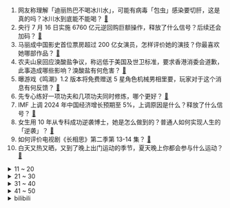 1. 网友称理解「迪丽热巴不喝冰川水」，可能有病毒「包虫」感染要切肝，这是真的吗？冰川水到底能不能喝？ [:link:](https://www.zhihu.com/question/661730580)
2. 央行 7 月 16 日实施 6760 亿元逆回购巨额操作，释放了什么信号？后续还会加码？ [:link:](https://www.zhihu.com/question/661749750)
3. 马丽成中国影史首位票房超过 200 亿女演员，怎样评价她的演技？你最喜欢她哪部作品？ [:link:](https://www.zhihu.com/question/661735145)
4. 农夫山泉回应溴酸盐争议，称远低于美国及世卫标准，要求香港消委会道歉，此事造成哪些影响？溴酸盐有何危害？ [:link:](https://www.zhihu.com/question/661747813)
5. 曝游戏《鸣潮》1.2 版本将免费赠送 5 星角色机械男相里要，玩家对于这个消息有何反馈？ [:link:](https://www.zhihu.com/question/661581002)
6. 先专心练好一项功夫和几项功夫同时修炼，哪个更好？ [:link:](https://www.zhihu.com/question/661398325)
7. IMF 上调 2024 年中国经济增长预期至 5%，上调原因是什么？释放了什么信号？ [:link:](https://www.zhihu.com/question/661782787)
8. 女生用 10 年从专科成功逆袭博士，她是怎么做到的？普通人如何实现人生的「逆袭」？ [:link:](https://www.zhihu.com/question/661515535)
9. 如何评价电视剧《长相思》第二季第 13-14 集？ [:link:](https://www.zhihu.com/question/661764677)
10. 白天又热又晒，又到了晚上出门运动的季节，夏天晚上你都会参与什么运动？ [:link:](https://www.zhihu.com/question/661420783)
<details>
<summary>11 ~ 20</summary>

11. 联合国称印度人口将达到 17 亿的峰值，在本世纪内保持「世界第一人口大国」地位，这一数据说明了什么？ [:link:](https://www.zhihu.com/question/661673271)
12. 法国体育部长在塞纳河中游泳，亲证河水足够干净 ，哪些信息值得关注？ [:link:](https://www.zhihu.com/question/661674355)
13. 特朗普枪击案嫌犯手机被破解，其手机中都记录了哪些内容？是否能从中得知嫌疑人的作案动机？ [:link:](https://www.zhihu.com/question/661752545)
14. 假如能回到过去，你最想回到哪一年，最想做什么？ [:link:](https://www.zhihu.com/question/661639860)
15. 如何看待 2024 年 7月 16日 A 股市场行情走势? [:link:](https://www.zhihu.com/question/661733696)
16. 作为职场新人，因为同事吃饭总不带我感到失落，应该怎么办？ [:link:](https://www.zhihu.com/question/660814311)
17. 社交媒体使用特朗普遇袭照片 2100元/张，视觉中国称来源合法，版权怎么成视觉中国的了？如何看待此事？ [:link:](https://www.zhihu.com/question/661686333)
18. 网传广西理科裸分状元放弃清北选择复旦强基，如何看待他的选择？ [:link:](https://www.zhihu.com/question/661509922)
19. 对于小朋友来说，旅行是为了记住还是为了体验和感知？ [:link:](https://www.zhihu.com/question/661237336)
20. 同样是西虹市有钱人，《西虹市首富》里的王多鱼和《抓娃娃》里的马成钢谁更有钱？ [:link:](https://www.zhihu.com/question/661609913)
</details>
<details>
<summary>21 ~ 30</summary>

21. 徐工集团为什么可以免费赞助《流浪地球 2》？ [:link:](https://www.zhihu.com/question/581822066)
22. 特朗普遭枪击后现身共和党代表大会活动现场，右耳缠着绷带，他的伤势情况如何？出席该活动对他有多重要？ [:link:](https://www.zhihu.com/question/661737998)
23. 如何看待T1取关LPL？ [:link:](https://www.zhihu.com/question/661751914)
24. 什么是量化交易？ [:link:](https://www.zhihu.com/question/37561522)
25. Python 打包成 exe，太大了该怎么解决？ [:link:](https://www.zhihu.com/question/281858271)
26. 夏天炎热，累了可以在汽车里开着空调睡觉吗？如果可以在汽车里休息，怎样做才是安全的？ [:link:](https://www.zhihu.com/question/661147246)
27. 飞花令挑战｜你会如何创作包含「雪」字的诗句？ [:link:](https://www.zhihu.com/question/661636727)
28. 你对《长相思》第二季玱玹攻打皓翎怎么看，你认为他的理由充分吗？ [:link:](https://www.zhihu.com/question/661730314)
29. 车辆存在起火和不合理排放风险，丰田系召回 16.8 万辆汽车，此次召回对后续销量有何影响？ [:link:](https://www.zhihu.com/question/661685258)
30. 如何看待「断舍离」与「收纳」的关系，减少物品之后一定能做好收纳吗？ [:link:](https://www.zhihu.com/question/655160352)
</details>
<details>
<summary>31 ~ 40</summary>

31. 有哪些「热门旅游城市的小众景点」值得一去？ [:link:](https://www.zhihu.com/question/661307775)
32. 作为家长，你认为在孩子的暑期学习计划中应该扮演什么角色？ [:link:](https://www.zhihu.com/question/660702695)
33. 刚进公司不久，领导让我发表对项目的看法，我应该真实表达还是说自己对项目不够了解？ [:link:](https://www.zhihu.com/question/660814192)
34. 为什么会有那么多大模型答错「9.9 和 9.11 哪个大」？ [:link:](https://www.zhihu.com/question/661748547)
35. 古代人会吃夜宵吗？有哪些从古流传至今的夜宵美食？ [:link:](https://www.zhihu.com/question/661067162)
36. 上证新指数「上证收益」将发布，以 3320 点为基点，新指数包含哪些市场信息？发布新指数有何意义？ [:link:](https://www.zhihu.com/question/661730426)
37. 你知道哪些堪称人间绝句的诗句？ [:link:](https://www.zhihu.com/question/656898381)
38. 作为车主第一视角，你开车最不喜欢副驾驶的什么行为？为什么？ [:link:](https://www.zhihu.com/question/660457487)
39. 《异环》发布首曝 PV 实机演示「一切正常就是异常」，如何评价该游戏？ [:link:](https://www.zhihu.com/question/661740421)
40. 为了旅行，你去过最冷门的小城是哪个？ [:link:](https://www.zhihu.com/question/661265023)
</details>
<details>
<summary>41 ~ 50</summary>

41. 心理学说接纳「不完美也没关系」，但我们接受的教育是「尽善尽美、百尺竿头更进一步」，这二者矛盾吗？ [:link:](https://www.zhihu.com/question/661567892)
42. 金球奖排名不断攀升，罗德里是否被低估了？ [:link:](https://www.zhihu.com/question/661537328)
43. 境内首批沙特 ETF 上市，午后双双涨停，其投资价值几何？具有哪些积极意义？ [:link:](https://www.zhihu.com/question/661751196)
44. 为什么《水浒传》中宋江总想着招安？ [:link:](https://www.zhihu.com/question/661067685)
45. 旅途中你收集了哪些不同地貌的旅行地？ [:link:](https://www.zhihu.com/question/660620579)
46. 统一回应方便面中疑出现鼠头，称需要经过确认核实，具体情况如何？为何近期与鼠头有关的食品安全问题频发？ [:link:](https://www.zhihu.com/question/661735591)
47. 怎样的女人才是聪明女人？ [:link:](https://www.zhihu.com/question/661568506)
48. 电影《抓娃娃》里，马成钢的教育最后成功了吗？ [:link:](https://www.zhihu.com/question/661620570)
49. “玉米”在你们家乡用方言怎么读？ [:link:](https://www.zhihu.com/question/658698069)
50. 除了烧烤，还有哪些是你心中能代表夜宵的美食符号？ [:link:](https://www.zhihu.com/question/661261401)
</details><details>
<summary>bilibili</summary>

</details>